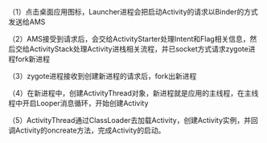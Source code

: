 
（1）点击桌面应用图标，Launcher进程会把启动Activity的请求以Binder的方式发送给AMS

（2）AMS接受到请求后，会交给ActivityStarter处理Intent和Flag相关信息，然后交给ActivityStack处理Activity进栈相关流程，并已socket方式请求zygote进程fork新进程

（3）zygote进程接收到创建新进程的请求后，fork出新进程

（4）在新进程中，创建ActivityThread对象，新进程就是应用的主线程，在主线程中开启Looper消息循环，开始创建Activity

（5）ActivityThread通过ClassLoader去加载Activity，创建Activity实例，并回调Activity的oncreate方法，完成Activity的启动。
